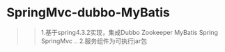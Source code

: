 # SpringMvc-dubbo-MyBatis

>> 1.基于spring4.3.2实现，集成Dubbo Zookeeper MyBatis Spring SpringMvc ..
>> 2.服务组件为可执行jar包
